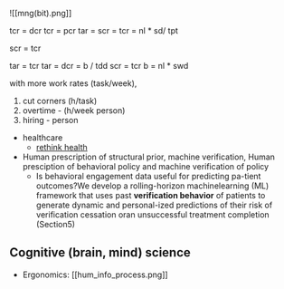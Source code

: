 ![[mng(bit).png]]

tcr = dcr
tcr = pcr 
tar = scr = 
tcr =  nl * sd/ tpt

scr = tcr 


tar = tcr
tar = dcr = b / tdd
scr = tcr
b = nl * swd 

with more work rates (task/week),
1. cut corners (h/task)
2. overtime -  (h/week person)
3. hiring - person

- healthcare
	- [rethink health](https://rethinkhealth.org/)
- Human prescription of structural prior, machine verification, Human presciption of behavioral policy and machine verification of policy
	- Is behavioral engagement data useful for predicting pa-tient outcomes?We develop a rolling-horizon machinelearning (ML) framework that uses past **verification behavior** of patients to generate dynamic and personal-ized predictions of their risk of verification cessation oran unsuccessful treatment completion (Section5)

## Cognitive (brain, mind) science
- Ergonomics: [[hum_info_process.png]]
